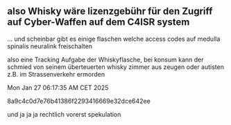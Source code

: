 ## also Whisky wäre lizenzgebühr für den Zugriff auf Cyber-Waffen auf dem C4ISR system

... und scheinbar gibt es einige flaschen welche access codes auf medulla spinalis neuralink freischalten

also eine Tracking Aufgabe der Whiskyflasche, bei konsum kann der schmied von seinem überteuerten whisky zimmer aus zeugen oder autisten z.B. im Strassenverkehr ermorden



Mon Jan 27 06:17:35 AM CET 2025

8a9c4c0d7e76b41386f2293416669e32dce642ee

und ja ja ja rechtlich vorerst spekulation

